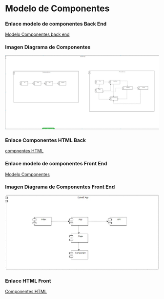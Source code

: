 # Modelo de Componentes

### Enlace modelo de componentes Back End
[Modelo Componentes back end](https://app.diagrams.net/#G1qx8ZiP0MNXVSl0NhVqkBulmRBV0RTxTa)

### Imagen Diagrama de Componentes
<img src="imagenes/componentes.jpg" alt="componentes" width="800">

### Enlace Componentes HTML Back
[compnentes HTML](Componentes(Back).drawio.html)


### Enlace modelo de componentes Front End
[Modelo Componentes](https://app.diagrams.net/#G1Mm0lFrh5rq1EEX4TmNecnTSEi5_Ny9XZ)

### Imagen Diagrama de Componentes Front End
<img src="imagenes/componentesfront.jpg" alt="componentes" width="800">

### Enlace HTML Front
[Componentes HTML](Componentes%20(Front).drawio.html)
